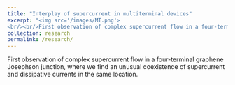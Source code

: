 ```yaml
---
title: "Interplay of supercurrent in multiterminal devices"
excerpt: "<img src='/images/MT.png'>
<br/><br/>First observation of complex supercurrent flow in a four-terminal graphene Josephson junction, where we find an unusual coexistence of supercurrent and dissipative currents in the same location."
collection: research
permalink: /research/
---
```


First observation of complex supercurrent flow in a four-terminal graphene Josephson junction, where we find an unusual coexistence of supercurrent and dissipative currents in the same location.
